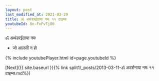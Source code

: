 ```yaml
---
layout: post
last_modified_at: 2021-03-29
title: ॐ अथंडरईठाया नमः ११ टाइम्स
youtubeId: On-FxFvTj80
---
```

 
 
 ॐ अथंडरईठाया नमः  
 
 -  जो आलसी न हो 
 
  
 
  
 
 
 
 
 
 


{% include youtubePlayer.html id=page.youtubeId %}
 
[Next]({{ site.baseurl }}{% link  split1/_posts/2013-03-11-ॐ अदर्शनाया नमः ११ टाइम्स.md%})
 
